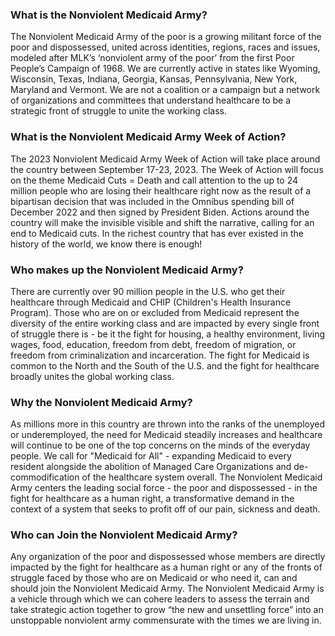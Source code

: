 ### What is the Nonviolent Medicaid Army?

The Nonviolent Medicaid Army of the poor is a growing militant force
of the poor and dispossessed, united across identities, regions, races
and issues, modeled after MLK’s ‘nonviolent army of the poor’ from
the first Poor People’s Campaign of 1968. We are currently active in 
states like Wyoming, Wisconsin, Texas, Indiana, Georgia, Kansas, 
Pennsylvania, New York, Maryland and Vermont. We are not a coalition 
or a campaign but a network of organizations and committees that 
understand healthcare to be a strategic front of struggle
to unite the working class.

### What is the Nonviolent Medicaid Army Week of Action?

The 2023 Nonviolent Medicaid Army Week of Action will take place 
around the country between September 17-23, 2023. The Week of Action
will focus on the theme Medicaid Cuts = Death and call attention to 
the up to 24 million people who are losing their healthcare right now
as the result of a bipartisan decision that was included in the Omnibus 
spending bill of December 2022 and then signed by President Biden. Actions 
around the country will make the invisible visible and shift the 
narrative, calling for an end to Medicaid cuts. In the richest country
that has ever existed in the history of the world, we know there
is enough!

### Who makes up the Nonviolent Medicaid Army?

There are currently over 90 million people in the U.S. who get
their healthcare through Medicaid and CHIP (Children's Health
Insurance Program). Those who are on or excluded from Medicaid 
represent the diversity of the entire working class and are 
impacted by every single front of struggle there is - be it 
the fight for housing, a healthy environment, living wages, 
food, education, freedom from debt, freedom of migration, or 
freedom from criminalization and incarceration. The fight for 
Medicaid is common to the North and the South of the U.S. 
and the fight for healthcare broadly unites the global working class.


### Why the Nonviolent Medicaid Army?

As millions more in this country are thrown into the ranks of the
unemployed or underemployed, the need for Medicaid steadily increases
and healthcare will continue to be one of the top concerns
on the minds of the everyday people. We call for "Medicaid for All" - 
expanding Medicaid to every resident alongside the abolition of
Managed Care Organizations and de-commodification of the healthcare
system overall. The Nonviolent Medicaid Army centers the leading
social force - the poor and dispossessed - in the fight for healthcare
as a human right, a transformative demand in the context of a system
that seeks to profit off of our pain, sickness and death.


### Who can Join the Nonviolent Medicaid Army?

Any organization of the poor and dispossessed whose members are
directly impacted by the fight for healthcare as a human right or any
of the fronts of struggle faced by those who are on Medicaid or who
need it, can and should join the Nonviolent Medicaid Army. The
Nonviolent Medicaid Army is a vehicle through which we can cohere
leaders to assess the terrain and take strategic action together to
grow “the new and unsettling force” into an unstoppable nonviolent
army commensurate with the times we are living in.
